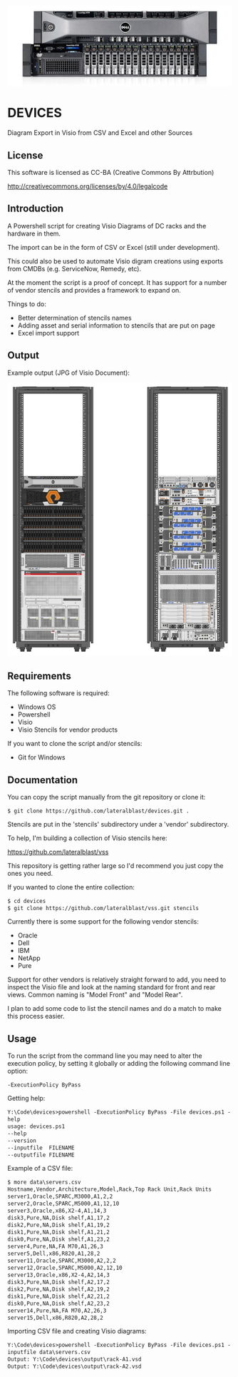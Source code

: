 ![alt tag](https://raw.githubusercontent.com/lateralblast/devices/master/devices.jpg)

DEVICES
=======

Diagram Export in Visio from CSV and Excel and other Sources

License
-------

This software is licensed as CC-BA (Creative Commons By Attrbution)

http://creativecommons.org/licenses/by/4.0/legalcode

Introduction
------------

A Powershell script for creating Visio Diagrams of DC racks and the hardware in them.

The import can be in the form of CSV or Excel (still under development).

This could also be used to automate Visio digram creations using exports from CMDBs (e.g. ServiceNow, Remedy, etc).

At the moment the script is a proof of concept. It has support for a number of vendor stencils and provides a framework to expand on.

Things to do:

- Better determination of stencils names
- Adding asset and serial information to stencils that are put on page
- Excel import support

Output
------

Example output (JPG of Visio Document):

![alt tag](https://raw.githubusercontent.com/lateralblast/devices/master/rack.jpg)

Requirements
------------

The following software is required:

- Windows OS
- Powershell
- Visio
- Visio Stencils for vendor products

If you want to clone the script and/or stencils:

- Git for Windows

Documentation
-------------

You can copy the script manually from the git repository or clone it:

```
$ git clone https://github.com/lateralblast/devices.git .
```

Stencils are put in the 'stencils' subdirectory under a 'vendor' subdirectory.

To help, I'm building a collection of Visio stencils here:

https://github.com/lateralblast/vss

This repository is getting rather large so I'd recommend you just copy the ones you need.

If you wanted to clone the entire collection:

```
$ cd devices
$ git clone https://github.com/lateralblast/vss.git stencils
```

Currently there is some support for the following vendor stencils:

- Oracle
- Dell
- IBM
- NetApp
- Pure

Support for other vendors is relatively straight forward to add, 
you need to inspect the Visio file and look at the naming standard
for front and rear views. Common naming is "Model Front" and "Model Rear".

I plan to add some code to list the stencil names and do a match to make this process easier.

Usage
-----

To run the script from the command line you may need to alter the execution policy,
by setting it globally or adding the following command line option:

```
-ExecutionPolicy ByPass
```

Getting help:

```
Y:\Code\devices>powershell -ExecutionPolicy ByPass -File devices.ps1 -help
usage: devices.ps1
--help
--version
--inputfile  FILENAME
--outputfile FILENAME
```

Example of a CSV file:

```
$ more data\servers.csv
Hostname,Vendor,Architecture,Model,Rack,Top Rack Unit,Rack Units
server1,Oracle,SPARC,M3000,A1,2,2
server2,Oracle,SPARC,M5000,A1,12,10
server3,Oracle,x86,X2-4,A1,14,3
disk3,Pure,NA,Disk shelf,A1,17,2
disk2,Pure,NA,Disk shelf,A1,19,2
disk1,Pure,NA,Disk shelf,A1,21,2
disk0,Pure,NA,Disk shelf,A1,23,2
server4,Pure,NA,FA M70,A1,26,3
server5,Dell,x86,R820,A1,28,2
server11,Oracle,SPARC,M3000,A2,2,2
server12,Oracle,SPARC,M5000,A2,12,10
server13,Oracle,x86,X2-4,A2,14,3
disk3,Pure,NA,Disk shelf,A2,17,2
disk2,Pure,NA,Disk shelf,A2,19,2
disk1,Pure,NA,Disk shelf,A2,21,2
disk0,Pure,NA,Disk shelf,A2,23,2
server14,Pure,NA,FA M70,A2,26,3
server15,Dell,x86,R820,A2,28,2
```

Importing CSV file and creating Visio diagrams:

```
Y:\Code\devices>powershell -ExecutionPolicy ByPass -File devices.ps1 -inputfile data\servers.csv
Output: Y:\Code\devices\output\rack-A1.vsd
Output: Y:\Code\devices\output\rack-A2.vsd
```
